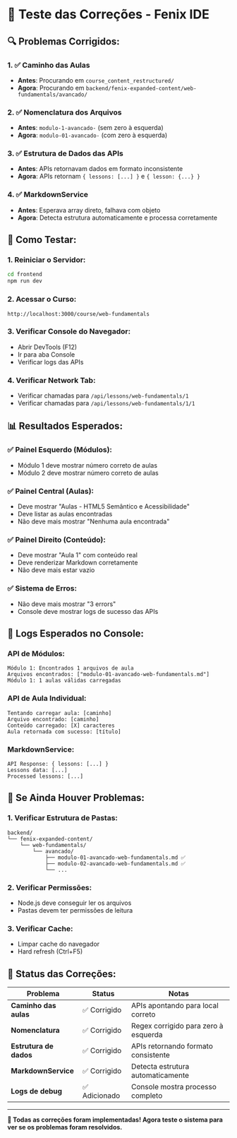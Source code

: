 # 🧪 Teste das Correções - Fenix IDE

## 🔍 **Problemas Corrigidos:**

### **1. ✅ Caminho das Aulas**
- **Antes**: Procurando em `course_content_restructured/`
- **Agora**: Procurando em `backend/fenix-expanded-content/web-fundamentals/avancado/`

### **2. ✅ Nomenclatura dos Arquivos**
- **Antes**: `modulo-1-avancado-` (sem zero à esquerda)
- **Agora**: `modulo-01-avancado-` (com zero à esquerda)

### **3. ✅ Estrutura de Dados das APIs**
- **Antes**: APIs retornavam dados em formato inconsistente
- **Agora**: APIs retornam `{ lessons: [...] }` e `{ lesson: {...} }`

### **4. ✅ MarkdownService**
- **Antes**: Esperava array direto, falhava com objeto
- **Agora**: Detecta estrutura automaticamente e processa corretamente

## 🚀 **Como Testar:**

### **1. Reiniciar o Servidor:**
```bash
cd frontend
npm run dev
```

### **2. Acessar o Curso:**
```
http://localhost:3000/course/web-fundamentals
```

### **3. Verificar Console do Navegador:**
- Abrir DevTools (F12)
- Ir para aba Console
- Verificar logs das APIs

### **4. Verificar Network Tab:**
- Verificar chamadas para `/api/lessons/web-fundamentals/1`
- Verificar chamadas para `/api/lessons/web-fundamentals/1/1`

## 📊 **Resultados Esperados:**

### **✅ Painel Esquerdo (Módulos):**
- Módulo 1 deve mostrar número correto de aulas
- Módulo 2 deve mostrar número correto de aulas

### **✅ Painel Central (Aulas):**
- Deve mostrar "Aulas - HTML5 Semântico e Acessibilidade"
- Deve listar as aulas encontradas
- Não deve mais mostrar "Nenhuma aula encontrada"

### **✅ Painel Direito (Conteúdo):**
- Deve mostrar "Aula 1" com conteúdo real
- Deve renderizar Markdown corretamente
- Não deve mais estar vazio

### **✅ Sistema de Erros:**
- Não deve mais mostrar "3 errors"
- Console deve mostrar logs de sucesso das APIs

## 🔧 **Logs Esperados no Console:**

### **API de Módulos:**
```
Módulo 1: Encontrados 1 arquivos de aula
Arquivos encontrados: ["modulo-01-avancado-web-fundamentals.md"]
Módulo 1: 1 aulas válidas carregadas
```

### **API de Aula Individual:**
```
Tentando carregar aula: [caminho]
Arquivo encontrado: [caminho]
Conteúdo carregado: [X] caracteres
Aula retornada com sucesso: [título]
```

### **MarkdownService:**
```
API Response: { lessons: [...] }
Lessons data: [...]
Processed lessons: [...]
```

## 🚨 **Se Ainda Houver Problemas:**

### **1. Verificar Estrutura de Pastas:**
```
backend/
└── fenix-expanded-content/
    └── web-fundamentals/
        └── avancado/
            ├── modulo-01-avancado-web-fundamentals.md ✅
            ├── modulo-02-avancado-web-fundamentals.md ✅
            └── ...
```

### **2. Verificar Permissões:**
- Node.js deve conseguir ler os arquivos
- Pastas devem ter permissões de leitura

### **3. Verificar Cache:**
- Limpar cache do navegador
- Hard refresh (Ctrl+F5)

## 🎯 **Status das Correções:**

| Problema | **Status** | **Notas** |
|----------|------------|-----------|
| **Caminho das aulas** | ✅ Corrigido | APIs apontando para local correto |
| **Nomenclatura** | ✅ Corrigido | Regex corrigido para zero à esquerda |
| **Estrutura de dados** | ✅ Corrigido | APIs retornando formato consistente |
| **MarkdownService** | ✅ Corrigido | Detecta estrutura automaticamente |
| **Logs de debug** | ✅ Adicionado | Console mostra processo completo |

---

**🎯 Todas as correções foram implementadas! Agora teste o sistema para ver se os problemas foram resolvidos.**








